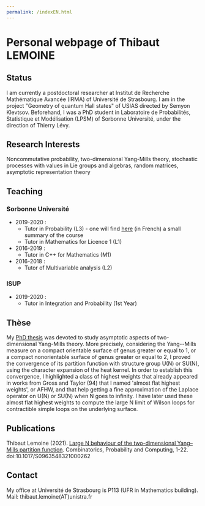 ```yaml
---
permalink: /indexEN.html
---
```


# Personal webpage of Thibaut LEMOINE

## Status

I am currently a postdoctoral researcher at Institut de Recherche Mathématique Avancée (IRMA) of Université de Strasbourg. I am in the project "Geometry of quantum Hall states" of USIAS directed by Semyon Klevtsov. Beforehand, I was a PhD student in Laboratoire de Probabilités, Statistique et Modélisation (LPSM) of Sorbonne Université, under the direction of Thierry Lévy.

## Research Interests

Noncommutative probability, two-dimensional Yang-Mills theory, stochastic processes with values in Lie groups and algebras, random matrices, asymptotic representation theory

## Teaching

### Sorbonne Université

- 2019-2020 :
  - Tutor in Probability (L3) - one will find [here](https://thibaut-lemoine.github.io/Synthese_Cours_290.pdf) (in French) a small summary of the course
  - Tutor in Mathematics for Licence 1 (L1)
- 2016-2019 :
  - Tutor in C++ for Mathematics (M1)
- 2016-2018 :
  - Tutor of Multivariable analysis (L2)

### ISUP

- 2019-2020 :
  - Tutor in Integration and Probability (1st Year)

## Thèse

My [PhD thesis](https://tel.archives-ouvertes.fr/tel-03096870v1) was devoted to study asymptotic aspects of two-dimensional Yang-Mills theory. More precisely, considering the Yang--Mills measure on a compact orientable surface of genus greater or equal to 1, or a compact nonorientable surface of genus greater or equal to 2, I proved the convergence of its partition function with structure group U(N) or SU(N), using the character expansion of the heat kernel. In order to establish this convergence, I highlighted a class of highest weights that already appeared in works from Gross and Taylor (94) that I named 'almost flat highest weights', or AFHW, and that help getting a fine approximation of the Laplace operator on U(N) or SU(N) when N goes to infinity. I have later used these almost flat highest weights to compute the large N limit of Wilson loops for contractible simple loops on the underlying surface.

## Publications

Thibaut Lemoine (2021). [Large N behaviour of the two-dimensional Yang–Mills partition function](https://www.cambridge.org/core/journals/combinatorics-probability-and-computing/article/abs/large-n-behaviour-of-the-twodimensional-yangmills-partition-function/68E2F00A42AF7D162D81879A8E80B664). Combinatorics, Probability and Computing, 1-22. doi:10.1017/S0963548321000262

## Contact

My office at Université de Strasbourg is P113 (UFR in Mathematics building). Mail: thibaut.lemoine(AT)unistra.fr
